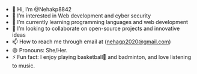- 👋 Hi, I’m @Nehakp8842
- 👀 I’m interested in Web development and cyber security 
- 🌱 I’m currently learning programming languages and web development
- 💞️ I’m looking to collaborate on open-source projects and innovative ideas
- 📫 How to reach me through email at (nehagp2020@gmail.com)
- 😄 Pronouns: She/Her.
- ⚡ Fun fact: I enjoy playing basketball🏀 and badminton, and love listening to music.

<!---
Nehakp8842/Nehakp8842 is a ✨ special ✨ repository because its `README.md` (this file) appears on your GitHub profile.
You can click the Preview link to take a look at your changes.
--->

